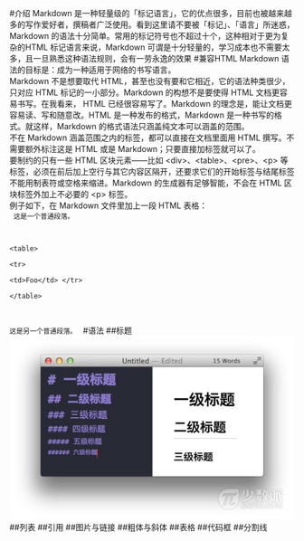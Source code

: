 #介绍
Markdown 是一种轻量级的「标记语言」，它的优点很多，目前也被越来越多的写作爱好者，撰稿者广泛使用。看到这里请不要被「标记」、「语言」所迷惑，Markdown 的语法十分简单。常用的标记符号也不超过十个，这种相对于更为复杂的HTML 标记语言来说，Markdown 可谓是十分轻量的，学习成本也不需要太多，且一旦熟悉这种语法规则，会有一劳永逸的效果
#兼容HTML
Markdown 语法的目标是：成为一种适用于网络的书写语言。  
Markdown 不是想要取代 HTML，甚至也没有要和它相近，它的语法种类很少，只对应 HTML 标记的一小部分。Markdown 的构想不是要使得 HTML 文档更容易书写。在我看来， HTML 已经很容易写了。Markdown 的理念是，能让文档更容易读、写和随意改。HTML 是一种发布的格式，Markdown 是一种书写的格式。就这样，Markdown 的格式语法只涵盖纯文本可以涵盖的范围。  
不在 Markdown 涵盖范围之内的标签，都可以直接在文档里面用 HTML 撰写。不需要额外标注这是 HTML 或是 Markdown；只要直接加标签就可以了。  
要制约的只有一些 HTML 区块元素――比如 &lt;div&gt;、&lt;table&gt;、&lt;pre&gt;、&lt;p&gt; 等标签，必须在前后加上空行与其它内容区隔开，还要求它们的开始标签与结尾标签不能用制表符或空格来缩进。Markdown 的生成器有足够智能，不会在 HTML 区块标签外加上不必要的 &lt;p&gt; 标签。  
例子如下，在 Markdown 文件里加上一段 HTML 表格：  
<code>
这是一个普通段落。

&lt;table&gt;  
    &lt;tr&gt;  
        &lt;td&gt;Foo&lt;/td&gt; 
    &lt;/tr&gt;  
&lt;/table&gt; 
 
这是另一个普通段落。
</code>
#语法
##标题
![标题](./Markdown/标题.jpg)
##列表
##引用
##图片与链接
##粗体与斜体
##表格
##代码框
##分割线
